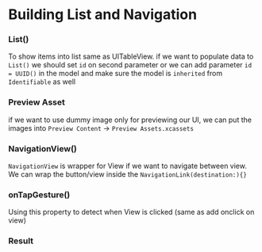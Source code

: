 # Building List and Navigation

### List()
To show items into list same as UITableView. if we want to populate data to `List()` we should set `id` on second parameter or we can add parameter `id = UUID()` in the model and make sure the model is `inherited` from `Identifiable` as well

### Preview Asset
if we want to use dummy image only for previewing our UI, we can put the images into `Preview Content` -> `Preview Assets.xcassets`

### NavigationView()
`NavigationView` is wrapper for View if we want to navigate between view. We can wrap the button/view inside the `NavigationLink(destination:){}`

### onTapGesture()
Using this property to detect when View is clicked (same as add onclick on view)

### Result

